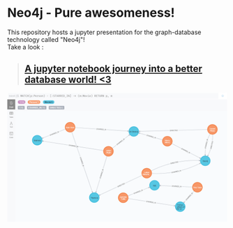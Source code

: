 # Neo4j - Pure awesomeness! #

This repository hosts a jupyter presentation for the graph-database technology called "Neo4j"!<br>
Take a look : 

> ## [A jupyter notebook journey into a better database world! <3 ](https://github.com/lukas-hinterleitner/neo4j-practice/blob/main/neo4j_demo.ipynb) ##

![Home readme Neo4J](screenshots/home-readme-overview.png)
